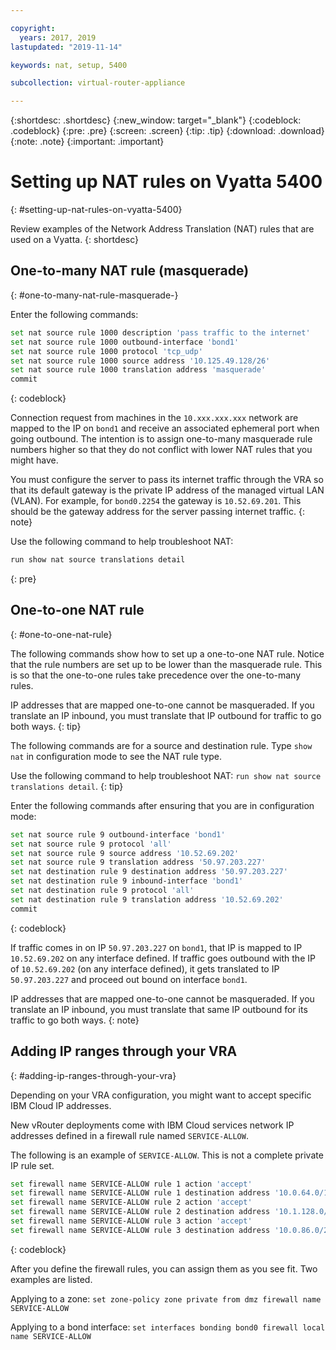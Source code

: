 ```yaml
---

copyright:
  years: 2017, 2019
lastupdated: "2019-11-14"

keywords: nat, setup, 5400

subcollection: virtual-router-appliance

---
```


{:shortdesc: .shortdesc}
{:new_window: target="_blank"}
{:codeblock: .codeblock}
{:pre: .pre}
{:screen: .screen}
{:tip: .tip}
{:download: .download}
{:note: .note}
{:important: .important}

# Setting up NAT rules on Vyatta 5400
{: #setting-up-nat-rules-on-vyatta-5400}

Review examples of the Network Address Translation (NAT) rules that are used on a Vyatta.
{: shortdesc}

## One-to-many NAT rule (masquerade)
{: #one-to-many-nat-rule-masquerade-}

Enter the following commands:

```sh
set nat source rule 1000 description 'pass traffic to the internet'
set nat source rule 1000 outbound-interface 'bond1'
set nat source rule 1000 protocol 'tcp_udp'
set nat source rule 1000 source address '10.125.49.128/26'
set nat source rule 1000 translation address 'masquerade'
commit
```
{: codeblock}

Connection request from machines in the `10.xxx.xxx.xxx` network are mapped to the IP on `bond1` and receive an associated ephemeral port when going outbound. The intention is to assign one-to-many masquerade rule numbers higher so that they do not conflict with lower NAT rules that you might have.

You must configure the server to pass its internet traffic through the VRA so that its default gateway is the private IP address of the managed virtual LAN (VLAN). For example, for `bond0.2254` the gateway is `10.52.69.201`. This should be the gateway address for the server passing internet traffic.
{: note}

Use the following command to help troubleshoot NAT:

```sh
run show nat source translations detail
```
{: pre}

## One-to-one NAT rule
{: #one-to-one-nat-rule}

The following commands show how to set up a one-to-one NAT rule. Notice that the rule numbers are set up to be lower than the masquerade rule. This is so that the one-to-one rules take precedence over the one-to-many rules.

IP addresses that are mapped one-to-one cannot be masqueraded. If you translate an IP inbound, you must translate that IP outbound for traffic to go both ways.
{: tip}

The following commands are for a source and destination rule. Type `show nat` in configuration mode to see the NAT rule type.

   Use the following command to help troubleshoot NAT: `run show nat source translations detail`.
   {: tip}

Enter the following commands after ensuring that you are in configuration mode:

```sh
set nat source rule 9 outbound-interface 'bond1'
set nat source rule 9 protocol 'all'
set nat source rule 9 source address '10.52.69.202'
set nat source rule 9 translation address '50.97.203.227'
set nat destination rule 9 destination address '50.97.203.227'
set nat destination rule 9 inbound-interface 'bond1'
set nat destination rule 9 protocol 'all'
set nat destination rule 9 translation address '10.52.69.202'
commit
```
{: codeblock}

If traffic comes in on IP `50.97.203.227` on `bond1`, that IP is mapped to IP `10.52.69.202` on any interface defined. If traffic goes outbound with the IP of `10.52.69.202` (on any interface defined), it gets translated to IP `50.97.203.227` and proceed out bound on interface `bond1`.

IP addresses that are mapped one-to-one cannot be masqueraded. If you translate an IP inbound, you must translate that same IP outbound for its traffic to go both ways.
{: note}

## Adding IP ranges through your VRA
{: #adding-ip-ranges-through-your-vra}

Depending on your VRA configuration, you might want to accept specific IBM Cloud IP addresses.

New vRouter deployments come with IBM Cloud services network IP addresses defined in a firewall rule named `SERVICE-ALLOW`.

The following is an example of `SERVICE-ALLOW`. This is not a complete private IP rule set.

```sh
set firewall name SERVICE-ALLOW rule 1 action 'accept'
set firewall name SERVICE-ALLOW rule 1 destination address '10.0.64.0/19'
set firewall name SERVICE-ALLOW rule 2 action 'accept'
set firewall name SERVICE-ALLOW rule 2 destination address '10.1.128.0/19'
set firewall name SERVICE-ALLOW rule 3 action 'accept'
set firewall name SERVICE-ALLOW rule 3 destination address '10.0.86.0/24'
```
{: codeblock}

After you define the firewall rules, you can assign them as you see fit. Two examples are listed.

Applying to a zone: `set zone-policy zone private from dmz firewall name SERVICE-ALLOW`

Applying to a bond interface: `set interfaces bonding bond0 firewall local name SERVICE-ALLOW`
